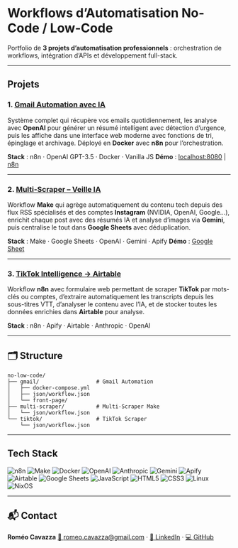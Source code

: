 # Workflows d’Automatisation No-Code / Low-Code

Portfolio de **3 projets d’automatisation professionnels** : orchestration de workflows, intégration d’APIs et développement full-stack.

---

## Projets

### 1. [Gmail Automation avec IA](gmail/)

Système complet qui récupère vos emails quotidiennement, les analyse avec **OpenAI** pour générer un résumé intelligent avec détection d’urgence, puis les affiche dans une interface web moderne avec fonctions de tri, épinglage et archivage.
Déployé en **Docker** avec **n8n** pour l’orchestration.

**Stack** : n8n · OpenAI GPT-3.5 · Docker · Vanilla JS
**Démo** : [localhost:8080](http://localhost:8080) | [n8n](http://localhost:5678)

---

### 2. [Multi-Scraper – Veille IA](multi-scraper/)

Workflow **Make** qui agrège automatiquement du contenu tech depuis des flux RSS spécialisés et des comptes **Instagram** (NVIDIA, OpenAI, Google…), enrichit chaque post avec des résumés IA et analyse d’images via **Gemini**, puis centralise le tout dans **Google Sheets** avec déduplication.

**Stack** : Make · Google Sheets · OpenAI · Gemini · Apify
**Démo** : [Google Sheet](https://docs.google.com/spreadsheets/d/17JXOTxNk7-EDYpSQIKgBH-hyClpwn7jkmSknl3Azs1A/edit)

---

### 3. [TikTok Intelligence → Airtable](tiktok/)

Workflow **n8n** avec formulaire web permettant de scraper **TikTok** par mots-clés ou comptes, d’extraire automatiquement les transcripts depuis les sous-titres VTT, d’analyser le contenu avec l’IA, et de stocker toutes les données enrichies dans **Airtable** pour analyse.

**Stack** : n8n · Apify · Airtable · Anthropic · OpenAI

---

## 🗂️ Structure

```
no-low-code/
├── gmail/                  # Gmail Automation
│   ├── docker-compose.yml
│   ├── json/workflow.json
│   └── front-page/
├── multi-scraper/          # Multi-Scraper Make
│   └── json/workflow.json
└── tiktok/                 # TikTok Scraper
    └── json/workflow.json
```

---

## Tech Stack

![n8n](https://img.shields.io/badge/n8n-EA4C89?logo=n8n\&logoColor=white)
![Make](https://img.shields.io/badge/Make-0085FF?logo=make\&logoColor=white)
![Docker](https://img.shields.io/badge/Docker-2496ED?logo=docker\&logoColor=white)
![OpenAI](https://img.shields.io/badge/OpenAI-412991?logo=openai\&logoColor=white)
![Anthropic](https://img.shields.io/badge/Anthropic-000000?logo=anthropic\&logoColor=white)
![Gemini](https://img.shields.io/badge/Google%20Gemini-4285F4?logo=google\&logoColor=white)
![Apify](https://img.shields.io/badge/Apify-FF9900?logo=apify\&logoColor=white)
![Airtable](https://img.shields.io/badge/Airtable-18BFFF?logo=airtable\&logoColor=white)
![Google Sheets](https://img.shields.io/badge/Google%20Sheets-34A853?logo=googlesheets\&logoColor=white)
![JavaScript](https://img.shields.io/badge/JavaScript-F7DF1E?logo=javascript\&logoColor=black)
![HTML5](https://img.shields.io/badge/HTML5-E34F26?logo=html5\&logoColor=white)
![CSS3](https://img.shields.io/badge/CSS3-1572B6?logo=css3\&logoColor=white)
![Linux](https://img.shields.io/badge/Linux-FCC624?logo=linux\&logoColor=black)
![NixOS](https://img.shields.io/badge/NixOS-5277C3?logo=nixos\&logoColor=white)

---

## 📬 Contact

**Roméo Cavazza**
[📧 romeo.cavazza@gmail.com](mailto:romeo.cavazza@gmail.com) · [💼 LinkedIn](https://www.linkedin.com/in/romeo-cavazza/) · [💻 GitHub](https://github.com/RomeoCavazza)
